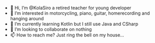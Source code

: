 - 👋 Hi, I’m @KolaSiro a retired teacher for young developer
- 👀 I’m interested in motorcycling, piano, guitar, homerecording and hanging around
- 🌱 I’m currently learning Kotlin but I still use Java and CSharp
- 💞️ I’m looking to collaborate on nothing
- 📫 How to reach me? Just ring the bell on my house...

<!---
KolaSiro/KolaSiro is a ✨ special ✨ repository because its `README.md` (this file) appears on your GitHub profile.
You can click the Preview link to take a look at your changes.
--->
